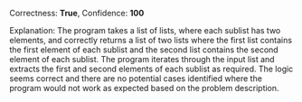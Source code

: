 Correctness: **True**, Confidence: **100**

Explanation: The program takes a list of lists, where each sublist has two elements, and correctly returns a list of two lists where the first list contains the first element of each sublist and the second list contains the second element of each sublist. The program iterates through the input list and extracts the first and second elements of each sublist as required. The logic seems correct and there are no potential cases identified where the program would not work as expected based on the problem description.
